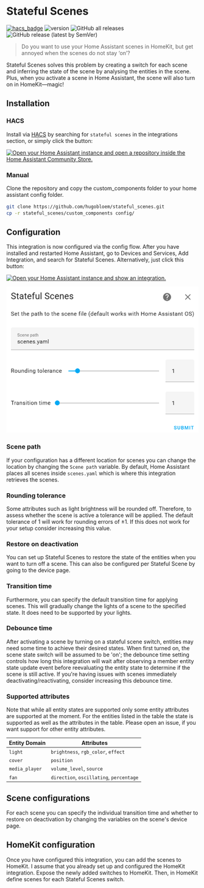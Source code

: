 # Stateful Scenes
[![hacs_badge](https://img.shields.io/badge/HACS-Default-gren.svg)](https://github.com/custom-components/hacs)
![version](https://img.shields.io/github/v/release/hugobloem/stateful_scenes)
![GitHub all releases](https://img.shields.io/github/downloads/hugobloem/stateful_scenes/total)
![GitHub release (latest by SemVer)](https://img.shields.io/github/downloads/hugobloem/stateful_scenes/latest/total)

> Do you want to use your Home Assistant scenes in HomeKit, but get annoyed when the scenes do not stay ‘on’?

Stateful Scenes solves this problem by creating a switch for each scene and inferring the state of the scene by analysing the entities in the scene. Plus, when you activate a scene in Home Assistant, the scene will also turn on in HomeKit—magic!

## Installation
### HACS
Install via [HACS](https://hacs.xyz) by searching for `stateful scenes` in the integrations section, or simply click the button:

[![Open your Home Assistant instance and open a repository inside the Home Assistant Community Store.](https://my.home-assistant.io/badges/hacs_repository.svg)](https://my.home-assistant.io/redirect/hacs_repository/?owner=hugobloem&repository=stateful_scenes&category=integration)

### Manual
Clone the repository and copy the custom_components folder to your home assistant config folder.

```bash
git clone https://github.com/hugobloem/stateful_scenes.git
cp -r stateful_scenes/custom_components config/
```

## Configuration
This integration is now configured via the config flow. After you have installed and restarted Home Assistant, go to Devices and Services, Add Integration, and search for Stateful Scenes. Alternatively, just click this button:

[![Open your Home Assistant instance and show an integration.](https://my.home-assistant.io/badges/integration.svg)](https://my.home-assistant.io/redirect/integration/?domain=stateful_scenes)

![Config flow screenshot](media/config-flow.png)

### Scene path
If your configuration has a different location for scenes you can change the location by changing the `Scene path` variable. By default, Home Assistant places all scenes inside `scenes.yaml` which is where this integration retrieves the scenes.

### Rounding tolerance
Some attributes such as light brightness will be rounded off. Therefore, to assess whether the scene is active a tolerance will be applied. The default tolerance of 1 will work for rounding errors of ±1. If this does not work for your setup consider increasing this value.

### Restore on deactivation
You can set up Stateful Scenes to restore the state of the entities when you want to turn off a scene. This can also be configured per Stateful Scene by going to the device page.

### Transition time
Furthermore, you can specify the default transition time for applying scenes. This will gradually change the lights of a scene to the specified state. It does need to be supported by your lights.

### Debounce time

After activating a scene by turning on a stateful scene switch, entities may need some time to achieve their desired states. When first turned on, the scene state switch will be assumed to be 'on'; the debounce time setting controls how long this integration will wait after observing a member entity state update event before reevaluating the entity state to determine if the scene is still active. If you're having issues with scenes immediately deactivating/reactivating, consider increasing this debounce time.

### Supported attributes
Note that while all entity states are supported only some entity attributes are supported at the moment. For the entities listed in the table the state is supported as well as the attributes in the table. Please open an issue, if you want support for other entity attributes.

| Entity Domain  | Attributes                               |
|----------------|------------------------------------------|
| `light`        | `brightness`, `rgb_color`, `effect`      |
| `cover`        | `position`                               |
| `media_player` | `volume_level`, `source`                 |
| `fan`          | `direction`, `oscillating`, `percentage` |


## Scene configurations
For each scene you can specify the individual transition time and whether to restore on deactivation by changing the variables on the scene's device page.


## HomeKit configuration
Once you have configured this integration, you can add the scenes to HomeKit. I assume that you already set up and configured the HomeKit integration. Expose the newly added switches to HomeKit. Then, in HomeKit define scenes for each Stateful Scenes switch.
